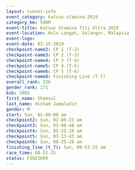 ```yaml
---
layout: runner-info 
event_category: katsuo-stamina-2019 
category_km: 50KM 
event-title: Katsuo Stamina Titi Ultra 2019 
event-location: Hulu Langat, Selangor, Malaysia 
event-logo: 
event-date: 03-15-2019 
checkpoint-name2: CP 1 (T-2) 
checkpoint-name3: CP 2 (T-3) 
checkpoint-name4: CP 3 (T-4) 
checkpoint-name5: CP 4 (T-5) 
checkpoint-name6: CP 5 (T-6) 
checkpoint-name8: Finishing Line (T-7) 
overall_rank: 236
gender_rank: 171
bib: 5085
first_name: Shamsul
last_name: Hisham Jamaludin
gender: M
start: Sun, 01-00-00 am
checkpoint2: Sun, 02-06-23 am
checkpoint3: Sun, 03-08-48 am
checkpoint4: Sun, 05-25-28 am
checkpoint5: Sun, 07-13-43 am
checkpoint6: Sun, 08-25-28 am
finishing_line_(t_7): Sun, 09-52-25 am
race_time: 08-52-25
status: FINISHER
---
```

